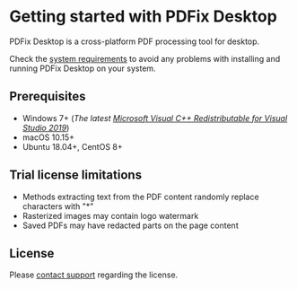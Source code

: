 # Getting started with PDFix Desktop

PDFix Desktop is a cross-platform PDF processing tool for desktop. 

Check the [system requirements](#Prerequisites) to avoid any problems with installing and running PDFix Desktop on your system. 

## Prerequisites
- Windows 7+ (_The latest [Microsoft Visual C++ Redistributable for Visual Studio
2019](https://support.microsoft.com/en-us/help/2977003/the-latest-supported-visual-c-downloads)_)
- macOS 10.15+
- Ubuntu 18.04+, CentOS 8+

## Trial license limitations
- Methods extracting text from the PDF content randomly replace characters with "*"
- Rasterized images may contain logo watermark
- Saved PDFs may have redacted parts on the page content 

## License 
Please [contact support](https://pdfix.net/support/) regarding the license.
